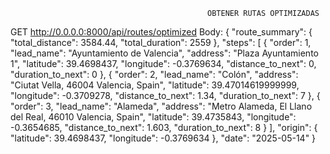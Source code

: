                                                 OBTENER RUTAS OPTIMIZADAS

GET http://0.0.0.0:8000/api/routes/optimized
    Body:
        {
            "route_summary": {
                "total_distance": 3584.44,
                "total_duration": 2559
            },
            "steps": [
                {
                    "order": 1,
                    "lead_name": "Ayuntamiento de Valencia",
                    "address": "Plaza Ayuntamiento 1",
                    "latitude": 39.4698437,
                    "longitude": -0.3769634,
                    "distance_to_next": 0,
                    "duration_to_next": 0
                },
                {
                    "order": 2,
                    "lead_name": "Colón",
                    "address": "Ciutat Vella, 46004 Valencia, Spain",
                    "latitude": 39.47014619999999,
                    "longitude": -0.3709278,
                    "distance_to_next": 1.34,
                    "duration_to_next": 7
                },
                {
                    "order": 3,
                    "lead_name": "Alameda",
                    "address": "Metro Alameda, El Llano del Real, 46010 Valencia, Spain",
                    "latitude": 39.4735843,
                    "longitude": -0.3654685,
                    "distance_to_next": 1.603,
                    "duration_to_next": 8
                }
            ],
            "origin": {
                "latitude": 39.4698437,
                "longitude": -0.3769634
            },
            "date": "2025-05-14"
        }
